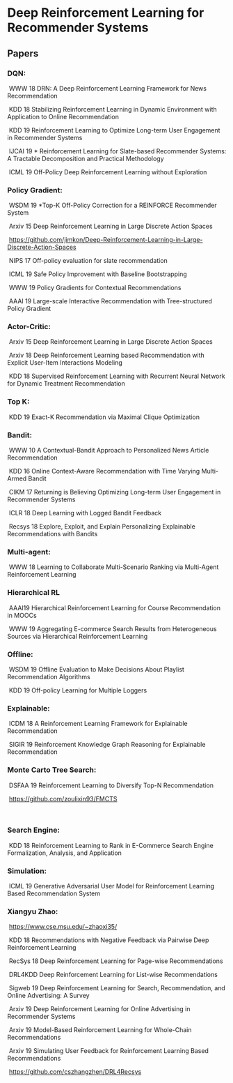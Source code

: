 # Deep Reinforcement Learning for Recommender Systems 
## Papers

### DQN:

​    WWW 18 DRN: A Deep Reinforcement Learning Framework for News Recommendation 

[paper]: https://dl.acm.org/citation.cfm?id=3185994

​    KDD 18 Stabilizing Reinforcement Learning in Dynamic Environment with Application to Online Recommendation

​    KDD 19 Reinforcement Learning to Optimize Long-term User Engagement in Recommender Systems

​    IJCAI 19 * Reinforcement Learning for Slate-based Recommender Systems: A Tractable Decomposition and Practical Methodology

​    ICML 19 Off-Policy Deep Reinforcement Learning without Exploration



### Policy Gradient:

​    WSDM 19 *Top-K Off-Policy Correction for a REINFORCE Recommender System

​    Arxiv 15 Deep Reinforcement Learning in Large Discrete Action Spaces

​        https://github.com/jimkon/Deep-Reinforcement-Learning-in-Large-Discrete-Action-Spaces

​    NIPS 17 Off-policy evaluation for slate recommendation

​    ICML 19 Safe Policy Improvement with Baseline Bootstrapping

​    WWW 19 Policy Gradients for Contextual Recommendations

​    AAAI 19 Large-scale Interactive Recommendation with Tree-structured Policy Gradient

### Actor-Critic:

​    Arxiv 15 Deep Reinforcement Learning in Large Discrete Action Spaces

​    Arxiv 18 Deep Reinforcement Learning based Recommendation with Explicit User-Item Interactions Modeling

​    KDD 18 Supervised Reinforcement Learning with Recurrent Neural Network for Dynamic Treatment Recommendation



### Top K:

​    KDD 19 Exact-K Recommendation via Maximal Clique Optimization



### Bandit:

​    WWW 10 A Contextual-Bandit Approach to Personalized News Article Recommendation

​    KDD 16 Online Context-Aware Recommendation with Time Varying Multi-Armed Bandit

​    CIKM 17 Returning is Believing Optimizing Long-term User Engagement in Recommender Systems

​    ICLR 18 Deep Learning with Logged Bandit Feedback

​    Recsys 18 Explore, Exploit, and Explain Personalizing Explainable Recommendations with Bandits



### Multi-agent:

​    WWW 18 Learning to Collaborate Multi-Scenario Ranking via Multi-Agent Reinforcement Learning



### Hierarchical RL

​    AAAI19 Hierarchical Reinforcement Learning for Course Recommendation in MOOCs

​    WWW 19 Aggregating E-commerce Search Results from Heterogeneous Sources via Hierarchical Reinforcement Learning



### Offline:

​    WSDM 19 Offline Evaluation to Make Decisions About Playlist Recommendation Algorithms

​     KDD 19 Off-policy Learning for Multiple Loggers



### Explainable:

​    ICDM 18 A Reinforcement Learning Framework for Explainable Recommendation

​    SIGIR 19 Reinforcement Knowledge Graph Reasoning for Explainable Recommendation



### Monte Carto Tree Search:

​    DSFAA 19 Reinforcement Learning to Diversify Top-N Recommendation

​        https://github.com/zoulixin93/FMCTS

​    

### Search Engine:

​    KDD 18 Reinforcement Learning to Rank in E-Commerce Search Engine Formalization, Analysis, and Application



### Simulation:

​    ICML 19 Generative Adversarial User Model for Reinforcement Learning Based Recommendation System



### Xiangyu Zhao: 

​    https://www.cse.msu.edu/~zhaoxi35/

​    KDD 18 Recommendations with Negative Feedback via Pairwise Deep Reinforcement Learning

​    RecSys 18 Deep Reinforcement Learning for Page-wise Recommendations

​    DRL4KDD Deep Reinforcement Learning for List-wise Recommendations

​    Sigweb 19 Deep Reinforcement Learning for Search, Recommendation, and Online Advertising: A Survey

​    Arxiv 19 Deep Reinforcement Learning for Online Advertising in Recommender Systems

​    Arxiv 19 Model-Based Reinforcement Learning for Whole-Chain Recommendations

​    Arxiv 19 Simulating User Feedback for Reinforcement Learning Based Recommendations





​          https://github.com/cszhangzhen/DRL4Recsys



   

​    